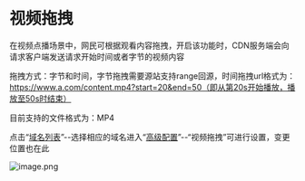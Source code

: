 # 视频拖拽

在视频点播场景中，网民可根据观看内容拖拽，开启该功能时，CDN服务端会向请求客户端发送请求开始时间或者字节的视频内容

拖拽方式：字节和时间，字节拖拽需要源站支持range回源，时间拖拽url格式为：https://www.a.com/content.mp4?start=20&end=50（即从第20s开始播放，播放至50s时结束）

目前支持的文件格式为：MP4

点击“[域名列表](https://cdn-console.jdcloud.com/domainlist)”--选择相应的域名进入“[高级配置](https://cdn-console.jdcloud.com/detail/advanced?id=pid-test1.jcloud.com)”--“视频拖拽”可进行设置，变更位置也在此

![image.png](https://img1.jcloudcs.com/cms/381c8249-23ab-49db-b98c-e56537a2676f20180205110128.png) 
